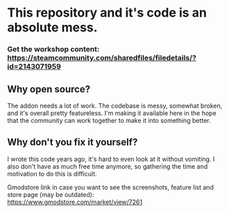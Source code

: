 # This repository and it's code is an absolute mess.
### Get the workshop content: https://steamcommunity.com/sharedfiles/filedetails/?id=2143071959

## Why open source?
The addon needs a lot of work. The codebase is messy, somewhat broken, and it's overall pretty featureless.
I'm making it available here in the hope that the community can work together to make it into something better.

## Why don't you fix it yourself?
I wrote this code years ago, it's hard to even look at it without vomiting.
I also don't have as much free time anymore, so gathering the time and motivation to do this is difficult.

Gmodstore link in case you want to see the screenshots, feature list and store page (may be outdated): https://www.gmodstore.com/market/view/7261
